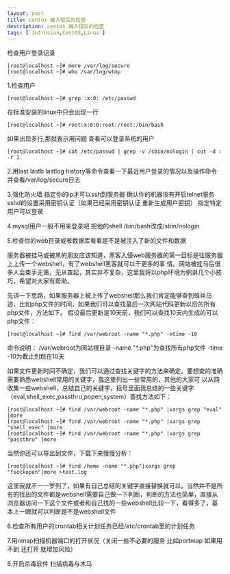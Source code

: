 ```yaml
---
layout: post
title: centos 被入侵后的检查
description: centos 被入侵后的检查
tags: [ intrusion,CentOS,Linux ]
---
```


检查用户登录记录

	[root@localhost ~]# more /var/log/secure
	[root@localhost ~]# who /var/log/wtmp


1.检查用户

	[root@localhost ~]# grep :x:0: /etc/passwd

在标准安装的linux中只会出现一行

	[root@localhost ~]# root:x:0:0:root:/root:/bin/bash

如果出现多行,那就表示用问题 查看可以登录系统的用户

	[root@localhost ~]# cat /etc/passwd | grep -v /sbin/nologin | cut -d : -f 1

2.用last lastb lastlog history等命令查看一下最近用户登录的情况以及操作命令 并查看/var/log/secure日志

3.强化防火墙 指定你的ip才可以ssh到服务器 确认你的机器没有开启telnet服务 sshd的设置采用密钥认证（如果已经采用密钥认证 重新生成用户密钥） 指定特定用户可以登录

4.mysql用户一般不用来登录吧 把他的shell /bin/bash改成/sbin/nologin

5.检查你的web目录或者数据库看看是不是被注入了新的文件和数据

服务器被挂马或被黑的朋友应该知道，黑客入侵web服务器的第一目标是往服务器上上传一个webshell，有了webshell黑客就可以干更多的事 情。网站被挂马后很多人会束手无策，无从查起，其实并不复杂，这里我将以php环境为例讲几个小技巧，希望对大家有帮助。

先讲一下思路，如果服务器上被上传了webshell那么我们肯定能够查到蛛丝马迹，比如php文件的时间，如果我们可以查找最后一次网站代码更新以后的所有php文件，方法如下。 假设最后更新是10天前，我们可以查找10天内生成的可以php文件：

	[root@localhost ~]# find /var/webroot -name "*.php" -mtime -10

命令说明： /var/webroot为网站根目录 -name "*.php"为查找所有php文件 -time -10为截止到现在10天


如果文件更新时间不确定，我们可以通过查找关键字的方法来确定。要想查的准确需要熟悉webshell常用的关键字，我这里列出一些常用的，其他的大家可 以从网收集一些webshell，总结自己的关键字，括号里面我总结的一些关键字 （eval,shell_exec,passthru,popen,system）查找方法如下：

	[root@localhost ~]# find /var/webroot -name "*.php" |xargs grep "eval" |more
	[root@localhost ~]# find /var/webroot -name "*.php" |xargs grep "shell_exec" |more
	[root@localhost ~]# find /var/webroot -name "*.php" |xargs grep "passthru" |more

当然你还可以导出到文件，下载下来慢慢分析：

	[root@localhost ~]# find /home -name "*.php"|xargs grep "fsockopen"|more >test.log

这里我就不一一罗列了，如果有自己总结的关键字直接替换就可以。当然并不是所有的找出的文件都是webshell需要自己做一下判断，判断的方法也简单，直接从浏览器访问一下这个文件或者和自己找的一些webshell比较一下，看得多了，基本上一眼就可以判断是不是webshell文件

6.检查所有用户的crontab相关计划任务已经/etc/crontab里的计划任务

7.用nmap扫描机器端口的打开状况（关闭一些不必要的服务 比如portmap 如果用不到 还打开 就增加风险）

8.开启杀毒软件 扫描病毒与木马